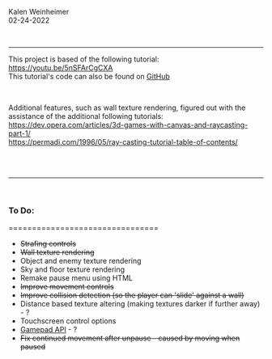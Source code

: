 Kalen Weinheimer  
02-24-2022

&nbsp;  

--------------------------------

This project is based of the following tutorial: <https://youtu.be/5nSFArCgCXA>  
This tutorial's code can also be found on [GitHub](https://github.com/satansdeer/raycaster)  

&nbsp;  

Additional features, such as wall texture rendering, figured out with the assistance of the additional following tutorials:  
<https://dev.opera.com/articles/3d-games-with-canvas-and-raycasting-part-1/>  
<https://permadi.com/1996/05/ray-casting-tutorial-table-of-contents/>  

&nbsp;  
&nbsp;  

--------------------------------  

&nbsp;  

### To Do:  
================================
- ~~Strafing controls~~
- ~~Wall texture rendering~~
- Object and enemy texture rendering
- Sky and floor texture rendering
- Remake pause menu using HTML
- ~~Improve movement controls~~
- ~~Improve collision detection (so the player can 'slide' against a wall)~~
- Distance based texture altering (making textures darker if further away) - ?
- Touchscreen control options
- [Gamepad API](https://developer.mozilla.org/en-US/docs/Web/API/Gamepad_API) - ?
- ~~Fix continued movement after unpause - caused by moving when paused~~
